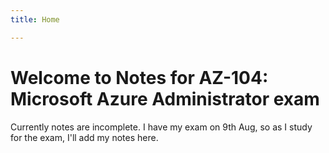 ```yaml
---
title: Home

---
```

# Welcome to Notes for AZ-104: Microsoft Azure Administrator exam

Currently notes are incomplete. I have my exam on 9th Aug, so as I study for the exam, I'll add my notes here.